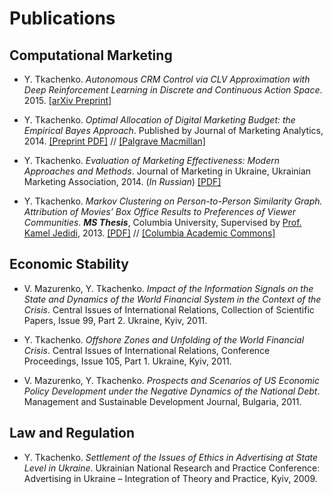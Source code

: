 # Publications

## Computational Marketing

+ Y. Tkachenko. *Autonomous CRM Control via CLV Approximation with Deep Reinforcement Learning in Discrete and Continuous Action Space*. 2015. [[arXiv Preprint]](http://arxiv.org/abs/1504.01840)

+ Y. Tkachenko. *Optimal Allocation of Digital Marketing Budget: the Empirical Bayes Approach*. Published by Journal of Marketing Analytics, 2014. [[Preprint PDF]](./files/preprint_tkachenko.pdf) // [[Palgrave Macmillan]](http://www.palgrave-journals.com/jma/journal/v2/n3/full/jma201414a.html)

+ Y. Tkachenko. *Evaluation of Marketing Effectiveness: Modern Approaches and Methods*. Journal of Marketing in Ukraine, Ukrainian Marketing Association, 2014. (*In Russian*) [[PDF]](./files/uma_tkachenko.pdf "Evaluation of Marketing Effectiveness")

+ Y. Tkachenko. *Markov Clustering on Person-to-Person Similarity Graph. Attribution of Movies’ Box Office Results to Preferences of Viewer Communities*. **_MS Thesis_**, Columbia University, Supervised by [Prof. Kamel Jedidi](http://www8.gsb.columbia.edu/cbs-directory/detail/kj7 "Columbia Business School Profile"), 2013. [[PDF]](./files/thesis_yegor_v2.pdf "MS Thesis") // [[Columbia Academic Commons]](http://dx.doi.org/10.7916/D87M06G5 "MS Thesis")

## Economic Stability

+ V. Mazurenko, Y. Tkachenko. *Impact of the Information Signals on the State and Dynamics of the World Financial System in the Context of the Crisis*. Central Issues of International Relations, Collection of Scientific Papers, Issue 99, Part 2. Ukraine, Kyiv, 2011.

+ Y. Tkachenko. *Offshore Zones and Unfolding of the World Financial Crisis*. Central Issues of International Relations, Conference Proceedings, Issue 105, Part 1. Ukraine, Kyiv, 2011.

+ V. Mazurenko, Y. Tkachenko. *Prospects and Scenarios of US Economic Policy Development under the Negative Dynamics of the National Debt*. Management and Sustainable Development Journal, Bulgaria, 2011.

## Law and Regulation

+ Y. Tkachenko. *Settlement of the Issues of Ethics in Advertising at State Level in Ukraine*. Ukrainian National Research and Practice Conference: Advertising in Ukraine – Integration of Theory and Practice, Kyiv, 2009.

